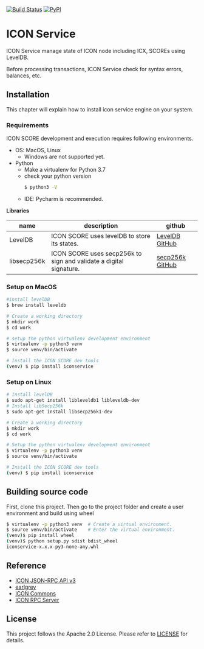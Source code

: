 [![Build Status](https://travis-ci.org/icon-project/icon-service.svg?branch=master)](https://travis-ci.org/icon-project/icon-service)
[![PyPI](https://img.shields.io/pypi/v/iconservice)](https://pypi.org/project/iconservice)

# ICON Service

ICON Service manage state of ICON node including ICX, SCOREs using LevelDB.

Before processing transactions, ICON Service check for syntax errors, balances, etc. 

## Installation

This chapter will explain how to install icon service engine on your system. 

### Requirements

ICON SCORE development and execution requires following environments.

* OS: MacOS, Linux
    * Windows are not supported yet.
* Python
  * Make a virtualenv for Python 3.7
  * check your python version
    ```bash
    $ python3 -V
    ```
  * IDE: Pycharm is recommended.

**Libraries**

| name        | description                                                  | github                                                       |
| ----------- | ------------------------------------------------------------ | ------------------------------------------------------------ |
| LevelDB     | ICON SCORE uses levelDB to store its states.                 | [LevelDB GitHub](https://github.com/google/leveldb)          |
| libsecp256k | ICON SCORE uses secp256k to sign and validate a digital signature. | [secp256k GitHub](https://github.com/bitcoin-core/secp256k1) |

### Setup on MacOS

```bash
#install levelDB
$ brew install leveldb

# Create a working directory
$ mkdir work
$ cd work

# setup the python virtualenv development environment
$ virtualenv -p python3 venv
$ source venv/bin/activate

# Install the ICON SCORE dev tools
(venv) $ pip install iconservice
```

### Setup on Linux

```bash
# Install levelDB
$ sudo apt-get install libleveldb1 libleveldb-dev
# Install libSecp256k
$ sudo apt-get install libsecp256k1-dev

# Create a working directory
$ mkdir work
$ cd work

# Setup the python virtualenv development environment
$ virtualenv -p python3 venv
$ source venv/bin/activate

# Install the ICON SCORE dev tools
(venv) $ pip install iconservice
```

## Building source code

First, clone this project. Then go to the project folder and create a
user environment and build using wheel

```bash
$ virtualenv -p python3 venv  # Create a virtual environment.
$ source venv/bin/activate    # Enter the virtual environment.
(venv)$ pip install wheel
(venv)$ python setup.py sdist bdist_wheel
iconservice-x.x.x-py3-none-any.whl
```

## Reference
- [ICON JSON-RPC API v3](https://github.com/icon-project/icon-rpc-server/blob/master/docs/icon-json-rpc-v3.md)
- [earlgrey](https://github.com/icon-project/earlgrey)
- [ICON Commons](https://github.com/icon-project/icon-commons)
- [ICON RPC Server](https://github.com/icon-project/icon-rpc-server)

## License

This project follows the Apache 2.0 License. Please refer to [LICENSE](https://www.apache.org/licenses/LICENSE-2.0) for details.

